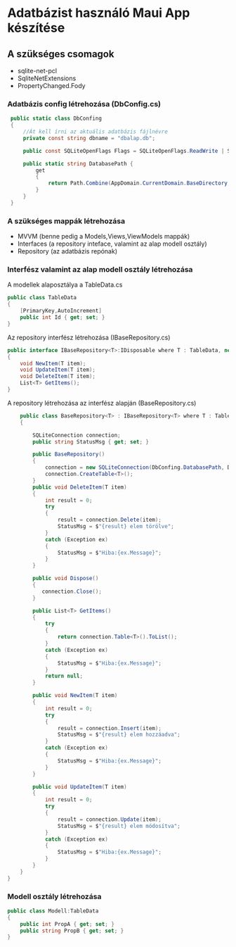 # Adatbázist használó Maui App készítése

## A szükséges csomagok
- sqlite-net-pcl
- SqliteNetExtensions
- PropertyChanged.Fody

### Adatbázis config létrehozása (DbConfig.cs)

```c#
 public static class DbConfing
 {
     //Át kell írni az aktuális adatbázis fájlnévre
     private const string dbname = "dbalap.db";

     public const SQLiteOpenFlags Flags = SQLiteOpenFlags.ReadWrite | SQLiteOpenFlags.Create|SQLiteOpenFlags.SharedCache;

     public static string DatabasePath {
         get
         {
             return Path.Combine(AppDomain.CurrentDomain.BaseDirectory, dbname);
         }
     }
 }
```
### A szükséges mappák létrehozása
 - MVVM (benne pedig a Models,Views,ViewModels mappák)
 - Interfaces (a repository inteface, valamint az alap modell osztály)
 - Repository (az adatbázis repónak)

### Interfész valamint az alap modell osztály létrehozása

A modellek alaposztálya a TableData.cs

```C#
public class TableData
{
    [PrimaryKey,AutoIncrement]
    public int Id { get; set; }
}
```
Az repository interfész létrehozása (IBaseRepository.cs)

```C#
public interface IBaseRepository<T>:IDisposable where T : TableData, new()
{
    void NewItem(T item);
    void UpdateItem(T item);
    void DeleteItem(T item);
    List<T> GetItems();
}
```
A repository létrehozása az interfész alapján (BaseRepository.cs)

```C#
    public class BaseRepository<T> : IBaseRepository<T> where T : TableData, new()
    {

        SQLiteConnection connection;
        public string StatusMsg { get; set; }

        public BaseRepository()
        {
            connection = new SQLiteConnection(DbConfing.DatabasePath, DbConfing.Flags);
            connection.CreateTable<T>();
        }
        public void DeleteItem(T item)
        {
            int result = 0;
            try
            {
                result = connection.Delete(item);
                StatusMsg = $"{result} elem törölve";
            }
            catch (Exception ex)
            {
                StatusMsg = $"Hiba:{ex.Message}";                
            }
        }

        public void Dispose()
        {
           connection.Close();
        }

        public List<T> GetItems()
        {
            try
            {
                return connection.Table<T>().ToList();
            }
            catch (Exception ex)
            {
                StatusMsg = $"Hiba:{ex.Message}";
            }
            return null;
        }

        public void NewItem(T item)
        {
            int result = 0;
            try
            {
                result = connection.Insert(item);
                StatusMsg = $"{result} elem hozzáadva";
            }
            catch (Exception ex)
            {
                StatusMsg = $"Hiba:{ex.Message}";
            }
        }

        public void UpdateItem(T item)
        {
            int result = 0;
            try
            {
                result = connection.Update(item);
                StatusMsg = $"{result} elem módosítva";
            }
            catch (Exception ex)
            {
                StatusMsg = $"Hiba:{ex.Message}";
            }
        }
    }
}
```
### Modell osztály létrehozása

```C#
public class Modell:TableData
{
    public int PropA { get; set; }
    public string PropB { get; set; }
}
```
